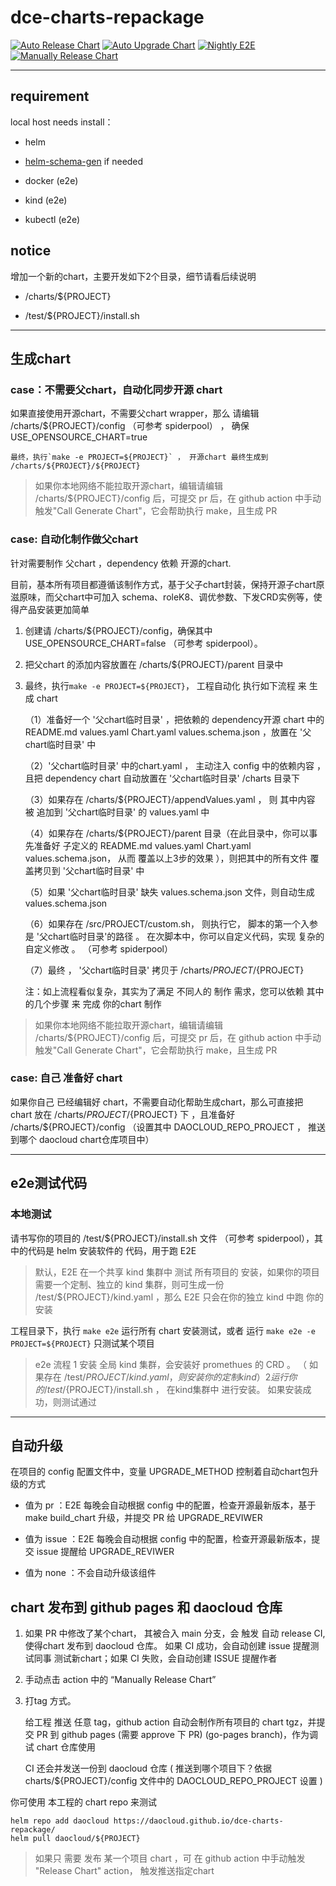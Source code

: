 # dce-charts-repackage

[![Auto Release Chart](https://github.com/DaoCloud/dce-charts-repackage/actions/workflows/auto-release.yaml/badge.svg)](https://github.com/DaoCloud/dce-charts-repackage/actions/workflows/auto-release.yaml)
[![Auto Upgrade Chart](https://github.com/DaoCloud/dce-charts-repackage/actions/workflows/auto-upgrade.yaml/badge.svg)](https://github.com/DaoCloud/dce-charts-repackage/actions/workflows/auto-upgrade.yaml)
[![Nightly E2E](https://github.com/DaoCloud/dce-charts-repackage/actions/workflows/night-ci.yml/badge.svg)](https://github.com/DaoCloud/dce-charts-repackage/actions/workflows/night-ci.yml)
[![Manually Release Chart](https://github.com/DaoCloud/dce-charts-repackage/actions/workflows/release-chart.yml/badge.svg)](https://github.com/DaoCloud/dce-charts-repackage/actions/workflows/release-chart.yml)

***

## requirement

local host needs install：

* helm

* [helm-schema-gen](https://github.com/karuppiah7890/helm-schema-gen.git) if needed

* docker (e2e)

* kind (e2e)

* kubectl (e2e)

## notice

增加一个新的chart，主要开发如下2个目录，细节请看后续说明

* /charts/${PROJECT}

* /test/${PROJECT}/install.sh

***

## 生成chart

### case：不需要父chart，自动化同步开源 chart

如果直接使用开源chart，不需要父chart wrapper，那么 请编辑  /charts/${PROJECT}/config （可参考 spiderpool） ， 确保 USE_OPENSOURCE_CHART=true

    最终，执行`make -e PROJECT=${PROJECT}` ， 开源chart 最终生成到 /charts/${PROJECT}/${PROJECT}

> 如果你本地网络不能拉取开源chart，编辑请编辑  /charts/${PROJECT}/config 后，可提交 pr 后，在 github action 中手动触发"Call Generate Chart"，它会帮助执行 make，且生成 PR

### case: 自动化制作做父chart

针对需要制作 父chart ，dependency 依赖 开源的chart. 

目前，基本所有项目都遵循该制作方式，基于父子chart封装，保持开源子chart原滋原味，而父chart中可加入 schema、roleK8、调优参数、下发CRD实例等，使得产品安装更加简单

1. 创建请  /charts/${PROJECT}/config，确保其中 USE_OPENSOURCE_CHART=false （可参考 spiderpool）。

2. 把父chart 的添加内容放置在 /charts/${PROJECT}/parent 目录中

3. 最终，执行`make -e PROJECT=${PROJECT}`， 工程自动化 执行如下流程 来 生成 chart

    （1）准备好一个 '父chart临时目录' ，把依赖的 dependency开源 chart 中的 README.md values.yaml Chart.yaml values.schema.json ，放置在 '父chart临时目录' 中

    （2）'父chart临时目录' 中的chart.yaml ， 主动注入 config 中的依赖内容 ，且把 dependency chart 自动放置在 '父chart临时目录'  /charts 目录下

    （3）如果存在 /charts/${PROJECT}/appendValues.yaml  ， 则 其中内容 被 追加到 '父chart临时目录' 的 values.yaml 中

    （4）如果存在 /charts/${PROJECT}/parent 目录（在此目录中，你可以事先准备好 子定义的 README.md values.yaml Chart.yaml values.schema.json， 从而 覆盖以上3步的效果 ），则把其中的所有文件  覆盖拷贝到 '父chart临时目录' 中

    （5）如果 '父chart临时目录'  缺失 values.schema.json 文件，则自动生成 values.schema.json

    （6）如果存在 /src/PROJECT/custom.sh， 则执行它， 脚本的第一个入参是 '父chart临时目录'的路径 。 在次脚本中，你可以自定义代码，实现 复杂的 自定义修改 。 （可参考 spiderpool）

    （7）最终 ， '父chart临时目录'  拷贝于 /charts/${PROJECT}/${PROJECT}

    注：如上流程看似复杂，其实为了满足 不同人的 制作 需求，您可以依赖 其中的几个步骤 来 完成 你的chart 制作

> 如果你本地网络不能拉取开源chart，编辑请编辑  /charts/${PROJECT}/config 后，可提交 pr 后，在 github action 中手动触发"Call Generate Chart"，它会帮助执行 make，且生成 PR

### case: 自己 准备好  chart

如果你自己 已经编辑好 chart，不需要自动化帮助生成chart，那么可直接把 chart 放在 /charts/${PROJECT}/${PROJECT} 下 ，且准备好 /charts/${PROJECT}/config （设置其中 DAOCLOUD_REPO_PROJECT ， 推送到哪个 daocloud chart仓库项目中）

***

## e2e测试代码

### 本地测试

请书写你的项目的  /test/${PROJECT}/install.sh  文件 （可参考 spiderpool），其中的代码是 helm 安装软件的 代码，用于跑 E2E

> 默认，E2E 在一个共享 kind 集群中 测试 所有项目的 安装，如果你的项目需要一个定制、独立的 kind 集群，则可生成一份 /test/${PROJECT}/kind.yaml ，那么 E2E 只会在你的独立 kind 中跑 你的安装

工程目录下，执行 `make e2e` 运行所有 chart 安装测试，或者 运行 `make e2e -e PROJECT=${PROJECT}` 只测试某个项目

> e2e 流程
> 1 安装 全局 kind 集群，会安装好 promethues 的 CRD 。 （ 如果存在 /test/${PROJECT}/kind.yaml ， 则安装你的定制 kind ）
> 2 运行 你的 /test/${PROJECT}/install.sh ， 在kind集群中 进行安装。 如果安装成功，则测试通过

***

## 自动升级

在项目的 config 配置文件中，变量 UPGRADE_METHOD 控制着自动chart包升级的方式

* 值为 pr ：E2E 每晚会自动根据 config 中的配置，检查开源最新版本，基于 make build_chart 升级，并提交 PR 给 UPGRADE_REVIWER

* 值为 issue ：E2E 每晚会自动根据 config 中的配置，检查开源最新版本，提交 issue 提醒给 UPGRADE_REVIWER

* 值为 none ：不会自动升级该组件


## chart 发布到 github pages 和 daocloud 仓库

1. 如果 PR 中修改了某个chart， 其被合入 main 分支，会 触发 自动 release CI, 使得chart 发布到 daocloud 仓库。
如果 CI 成功，会自动创建 issue 提醒测试同事 测试新chart；如果 CI 失败，会自动创建 ISSUE 提醒作者

2. 手动点击 action 中的 “Manually Release Chart” 

3. 打tag 方式。

    给工程 推送 任意 tag，github action 自动会制作所有项目的 chart tgz，并提交 PR 到 github pages (需要 approve 下 PR) (go-pages branch)，作为调试 chart 仓库使用

    CI 还会并发送一份到 daocloud 仓库 ( 推送到哪个项目下？依据  charts/${PROJECT}/config 文件中的 DAOCLOUD_REPO_PROJECT 设置 )


你可使用 本工程的 chart repo 来测试

    helm repo add daocloud https://daocloud.github.io/dce-charts-repackage/
    helm pull daocloud/${PROJECT}

> 如果只 需要 发布 某一个项目 chart ，可 在 github action 中手动触发 "Release Chart" action， 触发推送指定chart
